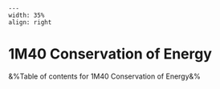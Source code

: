 
```{figure} /figures/busy.png
---
width: 35%
align: right
```
# 1M40 Conservation of Energy

&%Table of contents for 1M40 Conservation of Energy&%